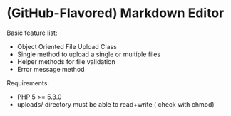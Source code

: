 # (GitHub-Flavored) Markdown Editor

Basic feature list:

* Object Oriented File Upload Class
* Single method to upload a single or multiple files
* Helper methods for file validation
* Error message method

Requirements:

* PHP 5 >= 5.3.0
* uploads/ directory must be able to read+write ( check with chmod)